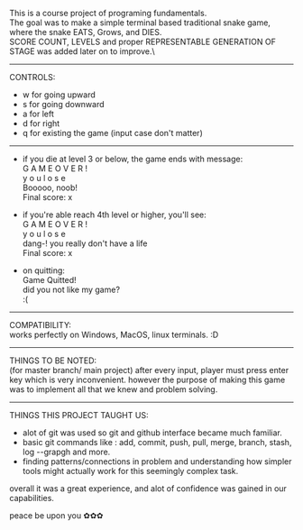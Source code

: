 This is a course project of programing fundamentals.\
The goal was to make a simple terminal based traditional snake game, where the snake EATS, Grows, and DIES.\
SCORE COUNT, LEVELS and proper REPRESENTABLE GENERATION OF STAGE was added later on to improve.\
_____________________________________________________________
CONTROLS:
- w for going upward
- s for going downward
- a for left
- d for right
- q for existing the game
(input case don't matter)

_____________________________________________________________
- if you die at level 3 or below, the game ends with message:\
G A M E    O V E R !\
y o u   l o s e\
Booooo, noob!\
Final score: x


- if you're able reach 4th level or higher, you'll see:\
G A M E    O V E R !\
y o u   l o s e\
dang-! you really don't have a life\
Final score: x


- on quitting:\
Game Quitted!\
did you not like my game?\
:(

_____________________________________________________________
COMPATIBILITY:\
works perfectly on Windows, MacOS, linux terminals. :D

_____________________________________________________________
THINGS TO BE NOTED:\
(for master branch/ main project) after every input, player must press enter key which is very inconvenient. however the purpose of making this game was to implement all that we knew and problem solving.


_____________________________________________________________
THINGS THIS PROJECT TAUGHT US:
- alot of git was used so git and github interface became much familiar.
- basic git commands like : add, commit, push, pull, merge, branch, stash, log --grapgh and more.
- finding patterns/connections in problem and understanding how simpler tools might actually work for this seemingly complex task.


overall it was a great experience, and alot of confidence was gained in our capabilities.

peace be upon you ✿✿✿
